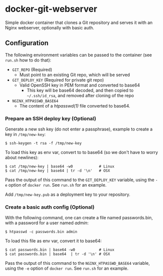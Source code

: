 # docker-git-webserver

Simple docker container that clones a Git repository and serves it with an Nginx webserver, optionally with basic auth.

## Configuration

The following environment variables can be passed to the container (see `run.sh` how to do that):

- `GIT_REPO` (Required)
    - Must point to an existing Git repo, which will be served
- `GIT_DEPLOY_KEY` (Required for private git repo)
    - Valid OpenSSH key in PEM format and converted to base64 
        - This key will be base64 decoded, and then copied to `~/.ssh/id_rsa`, and removed after cloning of the repo
- `NGINX_HTPASSWD_BASE64`
    - The content of a *htpasswd(1)* file converted to base64.

### Prepare an SSH deploy key (Optional)

Generate a new ssh key (do not enter a passphrase), example to create a key in `/tmp/new-key`:

```
$ ssh-keygen -t rsa -f /tmp/new-key
```

To load this key as env var, convert to to base64 (so we don't have to worry about newlines):

```
$ cat /tmp/new-key | base64 -w0            # Linux
$ cat /tmp/new-key | base64 | tr -d '\n'   # OSX
```

Pass the output of this command to the `GIT_DEPLOY_KEY` variable, using the `-e` option of `docker run`. See `run.sh` for an example.

Add `/tmp/new-key.pub` as a deployment key to your repository.

### Create a basic auth config (Optional)

With the following command, one can create a file named passwords.bin, with a password for a user named *admin*:

```
$ htpasswd -c passwords.bin admin
```

To load this file as env var, convert it to base64:
```
$ cat passwords.bin | base64 -w0           # Linux
$ cat passwords.bin | base64  | tr -d '\n' # OSX
```

Pass the output of this command to the `NGINX_HTPASSWD_BASE64` variable, using the `-e` option of `docker run`. See `run.sh` for an example.


<!-- vim: set ts=4: sw=4: -->
